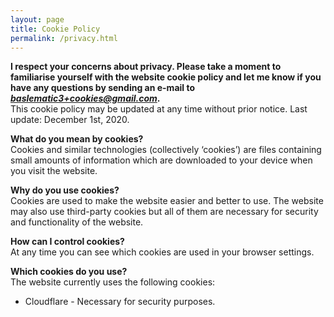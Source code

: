 ```yaml
---
layout: page
title: Cookie Policy
permalink: /privacy.html
---
```


**I respect your concerns about privacy. Please take a moment to familiarise yourself with the website cookie policy and let me know if you have any questions by sending an e-mail to *baslematic3+cookies@gmail.com*.**<br>
This cookie policy may be updated at any time without prior notice. Last update: December 1st, 2020.

**What do you mean by cookies?**<br>
Cookies and similar technologies (collectively ‘cookies’) are files containing small amounts of information which are downloaded to your device when you visit the website.

**Why do you use cookies?**<br>
Cookies are used to make the website easier and better to use. The website may also use third-party cookies but all of them are necessary for security and functionality of the website.

**How can I control cookies?**<br>
At any time you can see which cookies are used in your browser settings.

**Which cookies do you use?**<br>
The website currently uses the following cookies:
- Cloudflare - Necessary for security purposes.
